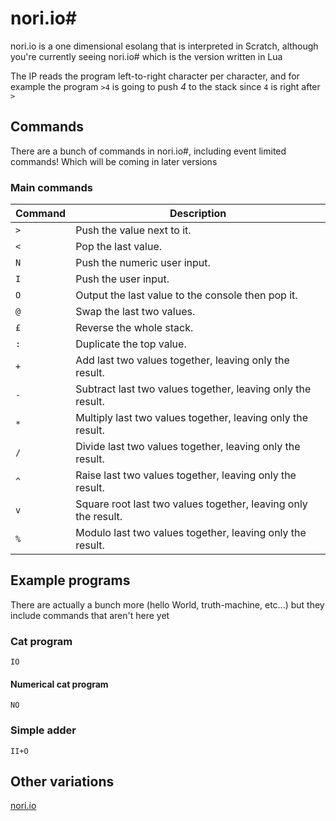 # nori.io#
nori.io is a one dimensional esolang that is interpreted in Scratch, although you're currently seeing nori.io# which is the version written in Lua

The IP reads the program left-to-right character per character, and for example the program `>4` is going to push *4* to the stack since `4` is right after `>`

## Commands
There are a bunch of commands in nori.io#, including event limited commands! Which will be coming in later versions

### Main commands

| Command     | Description                                                   |
| ----------- | ------------------------------------------------------------- |
| `>`         | Push the value next to it.                                    |
| `<`         | Pop the last value.                                           |
| `N`         | Push the numeric user input.                                  |
| `I`         | Push the user input.                                          |
| `O`         | Output the last value to the console then pop it.             |
| `@`         | Swap the last two values.                                     |
| `£`         | Reverse the whole stack.                                      |
| `:`         | Duplicate the top value.                                      |
| `+`         | Add last two values together, leaving only the result.        |
| `-`         | Subtract last two values together, leaving only the result.   |
| `*`         | Multiply last two values together, leaving only the result.   |
| `/`         | Divide last two values together, leaving only the result.     |
| `^`         | Raise last two values together, leaving only the result.      |
| `v`         | Square root last two values together, leaving only the result.|
| `%`         | Modulo last two values together, leaving only the result.     |

## Example programs

There are actually a bunch more (hello World, truth-machine, etc...) but they include commands that aren't here yet

### Cat program
```IO```

#### Numerical cat program
```NO```

### Simple adder
```II+O```

## Other variations
[nori.io](https://scratch.mit.edu/projects/819125582/)